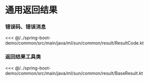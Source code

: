 # 通用返回结果

### 错误码、错误消息

<<< @/../spring-boot-demo/common/src/main/java/ml/sun/common/result/ResultCode.kt

### 返回结果工具类

<<< @/../spring-boot-demo/common/src/main/java/ml/sun/common/result/BaseResult.kt
